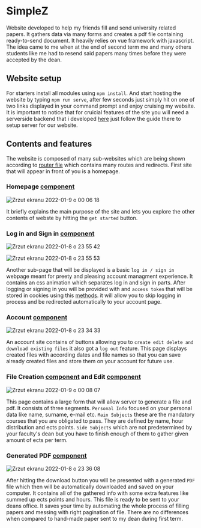 # SimpleZ
Website developed to help my friends fill and send university related papers. It gathers data via many forms and creates a pdf file containing ready-to-send document. It heavily relies on vue framework with javascript. The idea came to me when at the end of second term me and many others students like me had to resend said papers many times before they were accepted by the dean.

## Website setup
For starters install all modules using ```npm install```. And start hosting the website by typing ```npm run serve```, after few seconds just simply hit on one of two links displayed in your command prompt and enjoy cruising my website. It is important to notice that for cruicial features of the site you will need a serverside backend that i developed [here](https://github.com/krzysiou/SimpleZ-api) just follow the guide there to setup server for our website.

## Contents and features
The website is composed of many sub-websites which are being shown according to [router file](./src/router/index.js) which contains many routes and redirects. First site that will appear in front of you is a homepage.

### Homepage [component](./src/components/Home.vue)

![Zrzut ekranu 2022-01-9 o 00 06 18](https://user-images.githubusercontent.com/60892747/148662891-dad318ca-3596-4b37-8d34-09f123712866.png)

It briefly explains the main purpose of the site and lets you explore the other contents of webste by hitting the ```get started``` button.

### Log in and Sign in [component](./src/components/Manage.vue)

![Zrzut ekranu 2022-01-8 o 23 55 42](https://user-images.githubusercontent.com/60892747/148662615-f6413c37-6158-4bca-9886-fc10a401cd64.png)

![Zrzut ekranu 2022-01-8 o 23 55 53](https://user-images.githubusercontent.com/60892747/148662616-d849f641-c862-4e64-9927-3fcfdc5df4c0.png)


Another sub-page that will be displayed is a basic ```log in / sign in``` webpage meant for preety and pleasing account managment experience. It contains an css animation which separates log in and sign in parts. After logging or signing in you will be provided with and ```access token``` that will be stored in cookies using this [methods](./src/utils/cookies.js). it will allow you to skip logging in process and be redirected automatically to your account page.

### Account [component](./src/components/Account.vue)

![Zrzut ekranu 2022-01-8 o 23 34 33](https://user-images.githubusercontent.com/60892747/148662794-22f6e9d4-128e-4e9a-9a0d-c86d9ace1881.png)

An account site contains of buttons allowing you to ```create edit delete and download existing files``` it also got a ```log out``` feature. This page displays created files with according dates and file names so that you can save already created files and store them on your account for future use.

### File Creation [component](./src/components/CreateFile.vue) and Edit [component](./src/components/EditFile.vue)

![Zrzut ekranu 2022-01-9 o 00 08 07](https://user-images.githubusercontent.com/60892747/148662933-bc4da814-be2e-4ca8-8be0-128127f16d93.png)

This page contains a large form that will allow server to generate a file and pdf. It consists of three segments. ```Personal Info``` focused on your personal data like name, surname, e-mail etc. ```Main Subjects``` these are the mandatory courses that you are obligated to pass. They are defined by name, hour distribution and ects points. ```Side Subjects``` which are not predetermined by your faculty's dean but you have to finish enough of them to gather given amount of ects per term.

### Generated PDF [component](./src/components/DownloadFile.vue)

![Zrzut ekranu 2022-01-8 o 23 36 08](https://user-images.githubusercontent.com/60892747/148663094-0ac66893-639c-4ee4-8541-f2bd1a4681b3.png)

After hitting the download button you will be presented with a generated ```PDF``` file which then will be automatically downloaded and saved on your computer. It contains all of the gathered info with some extra features like summed up ects points and hours. This file is ready to be sent to your deans office. It saves your time by automating the whole process of filling papers and messing with right pagination of file. There are no differences when compared to hand-made paper sent to my dean during first term.
